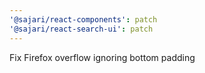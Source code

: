 ```yaml
---
'@sajari/react-components': patch
'@sajari/react-search-ui': patch
---
```


Fix Firefox overflow ignoring bottom padding
